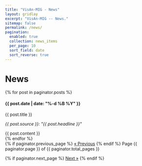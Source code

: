```yaml
---
title: "VisAn-MIG - News"
layout: gridlay
excerpt: "VisAn-MIG -- News."
sitemap: false
permalink: /news/
pagination:
  enabled: true
  collection: news_items
  per_page: 10
  sort_field: date
  sort_reverse: true
---
```


<div class="col-sm-12">
<h1>News</h1>
</div>

<div class="row">
<div class="col-sm-12 clearfix">
{% for post in paginator.posts %}
<div class="well">
  <h4>{{ post.date | date: "%-d %B %Y" }}</h4>
  <pubtit>{{ post.title }}</pubtit>
  <p><em>{{ post.source }}: "{{ post.headline }}"</em></p>
  {{ post.content }}
</div>
{% endfor %}

<!-- Pagination links -->
<div class="pagination text-center">
  {% if paginator.previous_page %}
    <a href="{{ paginator.previous_page_path }}" class="previous">&laquo; Previous</a>
  {% endif %}
  
  <span class="page_number">
    Page {{ paginator.page }} of {{ paginator.total_pages }}
  </span>

  {% if paginator.next_page %}
    <a href="{{ paginator.next_page_path }}" class="next">Next &raquo;</a>
  {% endif %}
</div>

</div>
</div>